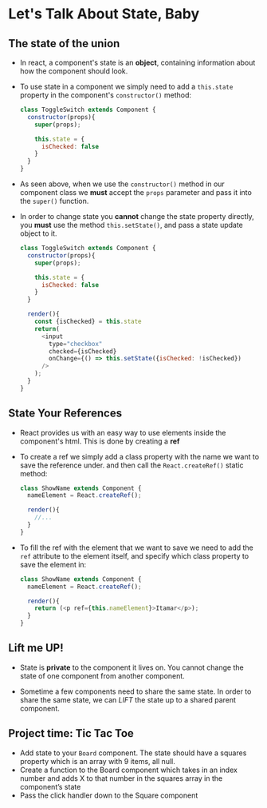 # Let's Talk About State, Baby

## The state of the union

- In react, a component's state is an **object**, containing information about how the component should look.

- To use state in a component we simply need to add a `this.state` property in the component's `constructor()` method:

  ```javascript
  class ToggleSwitch extends Component {
    constructor(props){
      super(props);

      this.state = {
        isChecked: false
      }
    }
  }
  ```
- As seen above, when we use the `constructor()` method in our component class we **must** accept the `props` parameter and pass it into the `super()` function.

- In order to change state you **cannot** change the state property directly, you **must** use the method `this.setState()`, and pass a state update object to it.

  ```javascript
  class ToggleSwitch extends Component {
    constructor(props){
      super(props);

      this.state = {
        isChecked: false
      }
    }

    render(){
      const {isChecked} = this.state
      return(
        <input
          type="checkbox"
          checked={isChecked}
          onChange={() => this.setState({isChecked: !isChecked})
        />
      );
    }
  }
  ```

## State Your References

- React provides us with an easy way to use elements inside the component's html. This is done by creating a **ref**

- To create a ref we simply add a class property with the name we want to save the reference under. and then call the `React.createRef()` static method:

  ```javascript
  class ShowName extends Component {
    nameElement = React.createRef();

    render(){
      //...
    }
  }
  ```

- To fill the ref with the element that we want to save we need to add the `ref` attribute to the element itself, and specify which class property to save the element in:

  ```javascript
  class ShowName extends Component {
    nameElement = React.createRef();

    render(){
      return (<p ref={this.nameElement}>Itamar</p>);
    }
  }
  ```

## Lift me UP!

- State is **private** to the component it lives on. You cannot change the state of one component from another component.

- Sometime a few components need to share the same state. In order to share the same state, we can _LIFT_ the state up to a shared parent component.

## Project time: Tic Tac Toe
- Add state to your `Board` component. The state should have a squares property which is an array with 9 items, all null.
- Create a function to the Board component which takes in an index number and adds X to that number in the squares array in the component’s state
- Pass the click handler down to the Square component

